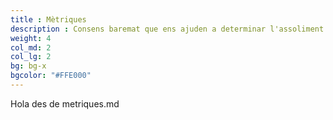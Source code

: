 ```yaml
---
title : Mètriques
description : Consens baremat que ens ajuden a determinar l'assoliment d'alguns aspectes del projecte
weight: 4
col_md: 2
col_lg: 2
bg: bg-x
bgcolor: "#FFE000"
---
```

Hola des de metriques.md